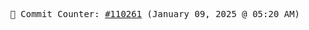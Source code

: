 <p align="center">
    <samp>
        📮 Commit Counter: <a href="https://github.com/Javascript-void0/Javascript-void0/commits/main">#110261</a> (January 09, 2025 @ 05:20 AM)
    </samp>
</p>